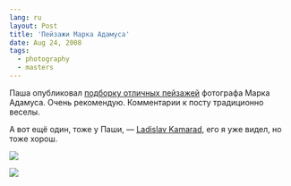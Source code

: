 ```yaml
---
lang: ru
layout: Post
title: 'Пейзажи Марка Адамуса'
date: Aug 24, 2008
tags:
  - photography
  - masters
---
```


Паша опубликовал [подборку отличных пейзажей](http://pavel-kosenko.livejournal.com/59007.html) фотографа Марка Адамуса. Очень рекомендую. Комментарии к посту традиционно веселы.

А вот ещё один, тоже у Паши, — [Ladislav Kamarad](http://pavel-kosenko.livejournal.com/54666.html), его я уже видел, но тоже хорош.

<!--more-->

![](http://wow.sapegin.me/332O3l292j0E/marc-adamus.jpg)

![](http://wow.sapegin.me/3k0C3742433T/ladislav-kamarad.jpg)
